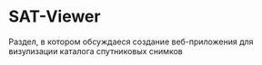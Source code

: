 # SAT-Viewer

Раздел, в котором обсуждаеся создание веб-приложения для визулизации каталога спутниковых снимков
